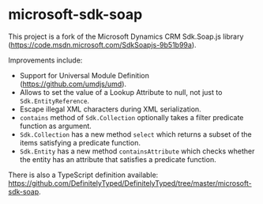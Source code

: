 # microsoft-sdk-soap
This project is a fork of the Microsoft Dynamics CRM Sdk.Soap.js library (https://code.msdn.microsoft.com/SdkSoapjs-9b51b99a).

Improvements include:

* Support for Universal Module Definition (https://github.com/umdjs/umd).
* Allows to set the value of a Lookup Attribute to null, not just to ``Sdk.EntityReference``.
* Escape illegal XML characters during XML serialization.
* ``contains`` method of ``Sdk.Collection`` optionally takes a filter predicate function as argument.
* ``Sdk.Collection`` has a new method ``select`` which returns a subset of the items satisfying a predicate function.
* ``Sdk.Entity`` has a new method ``containsAttribute`` which checks whether the entity has an attribute that satisfies a predicate function.

There is also a TypeScript definition available: https://github.com/DefinitelyTyped/DefinitelyTyped/tree/master/microsoft-sdk-soap.
